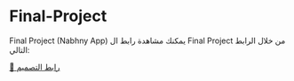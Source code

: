 # Final-Project
Final Project (Nabhny App)
يمكنك مشاهدة رابط ال Final Project من خلال الرابط التالي:


[🔗 رابط التصميم](https://drive.google.com/drive/folders/1eQ7P5T_fzEiSKfWuqqjMSX_YH5F0gACV?usp=sharing)
